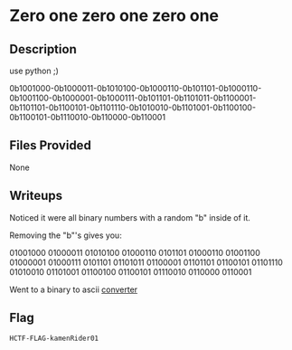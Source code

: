# Zero one zero one zero one

## Description
use python ;)

0b1001000-0b1000011-0b1010100-0b1000110-0b101101-0b1000110-0b1001100-0b1000001-0b1000111-0b101101-0b1101011-0b1100001-0b1101101-0b1100101-0b1101110-0b1010010-0b1101001-0b1100100-0b1100101-0b1110010-0b110000-0b110001

## Files Provided
None

## Writeups
Noticed it were all binary numbers with a random "b" inside of it.

Removing the "b"'s gives you:

01001000 01000011 01010100 01000110 0101101 01000110 01001100 01000001 01000111 0101101 01101011 01100001 01101101 01100101 01101110 01010010 01101001 01100100 01100101 01110010 0110000 0110001

Went to a binary to ascii [converter](https://www.rapidtables.com/convert/number/binary-to-ascii.html)

## Flag
```
HCTF-FLAG-kamenRider01
```